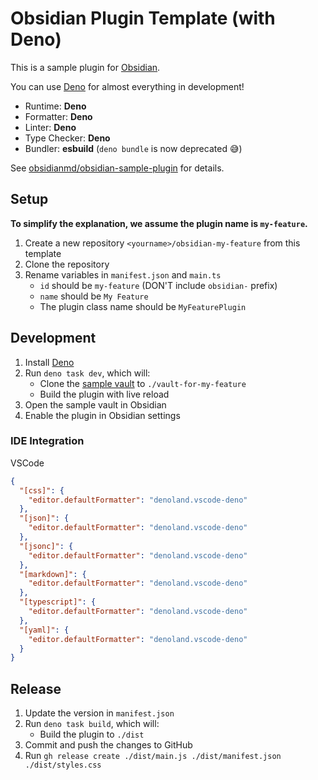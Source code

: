 # Obsidian Plugin Template (with Deno)

This is a sample plugin for [Obsidian].

You can use [Deno] for almost everything in development!

- Runtime: **Deno**
- Formatter: **Deno**
- Linter: **Deno**
- Type Checker: **Deno**
- Bundler: **esbuild** (`deno bundle` is now deprecated 😅)

See [obsidianmd/obsidian-sample-plugin] for details.

## Setup

**To simplify the explanation, we assume the plugin name is `my-feature`.**

1. Create a new repository `<yourname>/obsidian-my-feature` from this template
2. Clone the repository
3. Rename variables in `manifest.json` and `main.ts`
   - `id` should be `my-feature` (DON'T include `obsidian-` prefix)
   - `name` should be `My Feature`
   - The plugin class name should be `MyFeaturePlugin`

## Development

1. Install [Deno]
2. Run `deno task dev`, which will:
   - Clone the [sample vault] to `./vault-for-my-feature`
   - Build the plugin with live reload
3. Open the sample vault in Obsidian
4. Enable the plugin in Obsidian settings

### IDE Integration

VSCode

```json:settings.json
{
  "[css]": {
    "editor.defaultFormatter": "denoland.vscode-deno"
  },
  "[json]": {
    "editor.defaultFormatter": "denoland.vscode-deno"
  },
  "[jsonc]": {
    "editor.defaultFormatter": "denoland.vscode-deno"
  },
  "[markdown]": {
    "editor.defaultFormatter": "denoland.vscode-deno"
  },
  "[typescript]": {
    "editor.defaultFormatter": "denoland.vscode-deno"
  },
  "[yaml]": {
    "editor.defaultFormatter": "denoland.vscode-deno"
  }
}
```

## Release

1. Update the version in `manifest.json`
2. Run `deno task build`, which will:
   - Build the plugin to `./dist`
3. Commit and push the changes to GitHub
4. Run `gh release create ./dist/main.js ./dist/manifest.json ./dist/styles.css`

[Obsidian]: https://obsidian.md
[Deno]: https://deno.com
[obsidianmd/obsidian-sample-plugin]: https://github.com/obsidianmd/obsidian-sample-plugin
[sample vault]: https://github.com/kepano/kepano-obsidian
